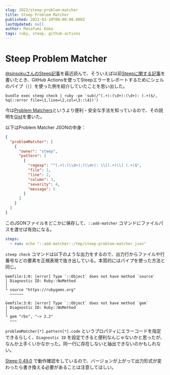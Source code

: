 ```yaml
---
slug: 2022/steep-problem-matcher
title: Steep Problem Matcher
published: 2022-03-10T00:00:00.000Z
lastUpdated: null
author: Masafumi Koba
tags: ruby, steep, github-actions
---
```


# Steep Problem Matcher

[@sinsokuさんのSteep記事](https://sinsoku.hatenablog.com/entry/2022/03/09/234511)を最近読んで、そういえば以前[Steepに関する記事](../2020/example-of-type-checking-by-steep.md)を書いたとき、GitHub Actionsを使ってSteepエラーをレポートするためにシェルのパイプ（`|`）を使った例を紹介していたことを思い出した。

```shell
bundle exec steep check | ruby -pe 'sub(/^(.+):(\d+):(\d+): (.+)$/, %q{::error file=\1,line=\2,col=\3::\4})')
```

今は[Problem Matchers](https://github.com/actions/toolkit/blob/a502af8759e0391cba1b96229f21723034414f7e/docs/problem-matchers.md)というより便利・安全な手法を知っているので、その説明を[Gist](https://gist.github.com/ybiquitous/6e876db6be4a4148716c61b3d2f3b01a)を書いた。

以下はProblem Matcher JSONの中身：

```json
{
  "problemMatcher": [
    {
      "owner": "steep",
      "pattern": [
        {
          "regexp": "^(.+):(\\d+):(\\d+): \\[(.+)\\] (.+)$",
          "file": 1,
          "line": 2,
          "column": 3,
          "severity": 4,
          "message": 5
        }
      ]
    }
  ]
}
```

このJSONファイルをどこかに保存して、`::add-matcher` コマンドにファイルパスを渡せば有効になる。

```yaml
steps:
  - run: echo "::add-matcher::/tmp/steep-problem-matcher.json"
```

`steep check` コマンドは以下のような出力をするので、出力行からファイルや行番号などの要素を正規表現で抜き出している。本質的にはパイプを使った方法と同じ。

```
Gemfile:1:0: [error] Type `::Object` does not have method `source`
│ Diagnostic ID: Ruby::NoMethod
│
└ source "https://rubygems.org"
  ~~~~~~

Gemfile:3:0: [error] Type `::Object` does not have method `gem`
│ Diagnostic ID: Ruby::NoMethod
│
└ gem "rbs", "~> 2.2"
  ~~~
```

`problemMatcher[*].pattern[*].code` というプロパティにエラーコードを指定できるらしく、`Diagnostic ID` を設定できると便利なんじゃないかと思ったが、なんか上手くいかなかった。同一行に存在しないと抽出できないのかもしれない。

[Steep 0.49.0](https://github.com/soutaro/steep/releases/tag/v0.49.0) で動作確認をしているので、バージョンが上がって出力形式が変わったら書き換える必要があることは注意してほしい。
